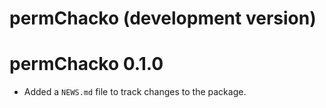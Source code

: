 # permChacko (development version)

# permChacko 0.1.0

* Added a `NEWS.md` file to track changes to the package.
